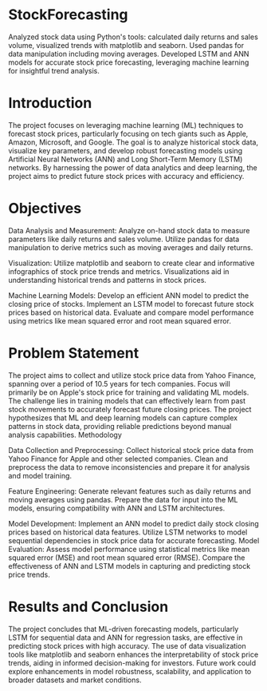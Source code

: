 # StockForecasting
Analyzed stock data using Python's tools: calculated daily returns and sales volume, visualized trends with matplotlib and seaborn. Used pandas for data manipulation including moving averages. Developed LSTM and ANN models for accurate stock price forecasting, leveraging machine learning for insightful trend analysis.

# Introduction
The project focuses on leveraging machine learning (ML) techniques to forecast stock prices, particularly focusing on tech giants such as Apple, Amazon, Microsoft, and Google. The goal is to analyze historical stock data, visualize key parameters, and develop robust forecasting models using Artificial Neural Networks (ANN) and Long Short-Term Memory (LSTM) networks. By harnessing the power of data analytics and deep learning, the project aims to predict future stock prices with accuracy and efficiency.

# Objectives
Data Analysis and Measurement:
Analyze on-hand stock data to measure parameters like daily returns and sales volume. Utilize pandas for data manipulation to derive metrics such as moving averages and daily returns.

Visualization:
Utilize matplotlib and seaborn to create clear and informative infographics of stock price trends and metrics. Visualizations aid in understanding historical trends and patterns in stock prices.

Machine Learning Models:
Develop an efficient ANN model to predict the closing price of stocks. Implement an LSTM model to forecast future stock prices based on historical data. Evaluate and compare model performance using metrics like mean squared error and root mean squared error.

# Problem Statement
The project aims to collect and utilize stock price data from Yahoo Finance, spanning over a period of 10.5 years for tech companies. Focus will primarily be on Apple's stock price for training and validating ML models. The challenge lies in training models that can effectively learn from past stock movements to accurately forecast future closing prices. The project hypothesizes that ML and deep learning models can capture complex patterns in stock data, providing reliable predictions beyond manual analysis capabilities.
Methodology

Data Collection and Preprocessing: Collect historical stock price data from Yahoo Finance for Apple and other selected companies. Clean and preprocess the data to remove inconsistencies and prepare it for analysis and model training.

Feature Engineering:
Generate relevant features such as daily returns and moving averages using pandas. Prepare the data for input into the ML models, ensuring compatibility with ANN and LSTM architectures.

Model Development: Implement an ANN model to predict daily stock closing prices based on historical data features. Utilize LSTM networks to model sequential dependencies in stock price data for accurate forecasting.
Model Evaluation: Assess model performance using statistical metrics like mean squared error (MSE) and root mean squared error (RMSE). Compare the effectiveness of ANN and LSTM models in capturing and predicting stock price trends.

# Results and Conclusion
The project concludes that ML-driven forecasting models, particularly LSTM for sequential data and ANN for regression tasks, are effective in predicting stock prices with high accuracy. The use of data visualization tools like matplotlib and seaborn enhances the interpretability of stock price trends, aiding in informed decision-making for investors. Future work could explore enhancements in model robustness, scalability, and application to broader datasets and market conditions.
